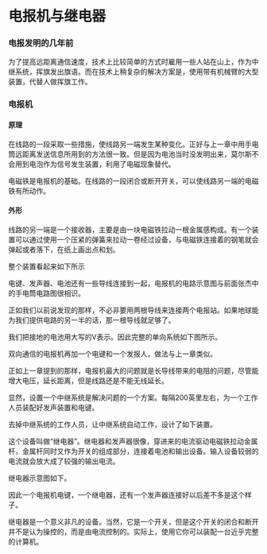 电报机与继电器
==============

### 电报发明的几年前

为了提高远距离通信速度，技术上比较简单的方式时雇用一些人站在山上，作为中继系统，挥旗发出旗语。而在技术上稍复杂的解决方案是，使用带有机械臂的大型装置，代替人做挥旗工作。

### 电报机

#### 原理

在线路的一段采取一些措施，使线路另一端发生某种变化。正好与上一章中用手电筒远距离发送信息所用到的方法很一致。但是因为电池当时没发明出来，莫尔斯不会用到电泡作为信号发生装置，利用了电磁现象替代。





电磁铁是电报机的基础。在线路的一段闭合或断开开关，可以使线路另一端的电磁铁有所动作。

#### 外形



线路的另一端是一个接收器，主要是由一块电磁铁拉动一根金属感构成。有一个装置可以通过使用一个压紧的弹簧来拉动一卷经过设备，与电磁铁连接着的钢笔就会弹起或者落下，在纸上画出点和划。

整个装置看起来如下所示



电键、发声器、电池还有一些导线连接到一起，电报机的电路示意图与前面张杰中的手电筒电路图很相识。



正如我们以前说发现的那样，不必非要用两根导线来连接两个电报站。如果地球能为我们提供电路的另一半的话，那一根导线就足够了。

我们把接地的电池用大写的V表示。因此完整的单向系统如下图所示。



双向通信的电报机再加一个电键和一个发报人，做法与上一章类似。

正如上一章提到的那样，电报机最大的问题就是长导线带来的电阻的问题，尽管能增大电压，延长距离，但是线路还是不能无线延长。

显然，设置一个中继系统是解决问题的一个方案。每隔200英里左右，为一个工作人员装配好发声装置和电键。

去掉中继系统的工作人员，让中继系统自动工作，设计了如下装置。



这个设备叫做“继电器”。继电器和发声器很像，穿进来的电流驱动电磁铁拉动金属杆，金属杆同时又作为开关的组成部分，连接着电池和输出设备。输入设备较弱的电流就会放大成了较强的输出电流。

继电器示意图如下。



因此一个电报机电键，一个继电器，还有一个发声器连接好以后差不多是这个样子。



继电器是一个意义非凡的设备。当然，它是一个开关，但是这个开关的闭合和断开并不是认为操控的，而是由电流控制的。实际上，使用它你可以装配一台近乎完整的计算机。

